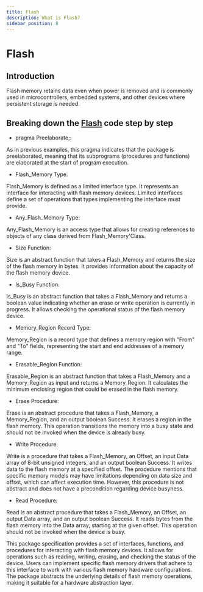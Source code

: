 ```yaml
---
title: Flash
description: What is Flash?
sidebar_position: 8
---
```


# Flash

## Introduction

Flash memory retains data even when power is removed and is commonly used in microcontrollers, embedded systems, and other devices where persistent storage is needed.


## Breaking down the [Flash](https://github.com/AdaCore/Ada_Drivers_Library/blob/master/hal/src/hal-flash.ads) code step by step

- pragma Preelaborate;:

As in previous examples, this pragma indicates that the package is preelaborated, meaning that its subprograms (procedures and functions) are elaborated at the start of program execution.

- Flash_Memory Type:

Flash_Memory is defined as a limited interface type.
It represents an interface for interacting with flash memory devices.
Limited interfaces define a set of operations that types implementing the interface must provide.

- Any_Flash_Memory Type:

Any_Flash_Memory is an access type that allows for creating references to objects of any class derived from Flash_Memory'Class.

- Size Function:

Size is an abstract function that takes a Flash_Memory and returns the size of the flash memory in bytes.
It provides information about the capacity of the flash memory device.

- Is_Busy Function:

Is_Busy is an abstract function that takes a Flash_Memory and returns a boolean value indicating whether an erase or write operation is currently in progress.
It allows checking the operational status of the flash memory device.

- Memory_Region Record Type:

Memory_Region is a record type that defines a memory region with "From" and "To" fields, representing the start and end addresses of a memory range.

- Erasable_Region Function:

Erasable_Region is an abstract function that takes a Flash_Memory and a Memory_Region as input and returns a Memory_Region.
It calculates the minimum enclosing region that could be erased in the flash memory.

- Erase Procedure:

Erase is an abstract procedure that takes a Flash_Memory, a Memory_Region, and an output boolean Success.
It erases a region in the flash memory.
This operation transitions the memory into a busy state and should not be invoked when the device is already busy.

- Write Procedure:

Write is a procedure that takes a Flash_Memory, an Offset, an input Data array of 8-bit unsigned integers, and an output boolean Success.
It writes data to the flash memory at a specified offset.
The procedure mentions that specific memory models may have limitations depending on data size and offset, which can affect execution time. However, this procedure is not abstract and does not have a precondition regarding device busyness.

- Read Procedure:

Read is an abstract procedure that takes a Flash_Memory, an Offset, an output Data array, and an output boolean Success.
It reads bytes from the flash memory into the Data array, starting at the given offset.
This operation should not be invoked when the device is busy.

This package specification provides a set of interfaces, functions, and procedures for interacting with flash memory devices. It allows for operations such as reading, writing, erasing, and checking the status of the device. Users can implement specific flash memory drivers that adhere to this interface to work with various flash memory hardware configurations. The package abstracts the underlying details of flash memory operations, making it suitable for a hardware abstraction layer.




